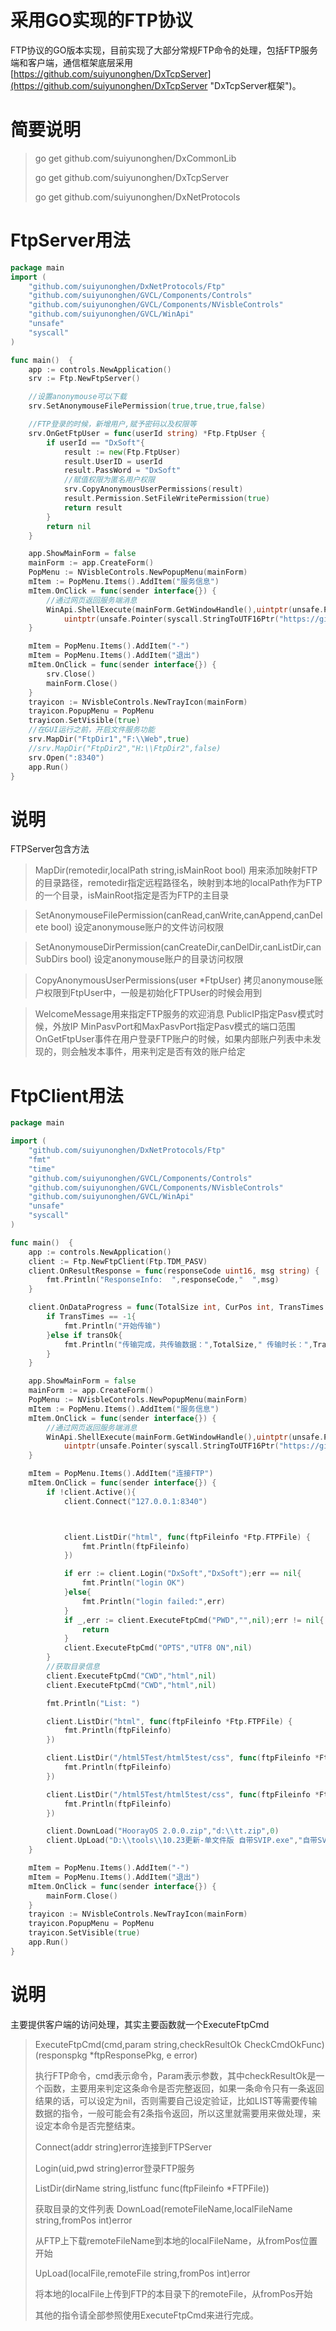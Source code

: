 # 采用GO实现的FTP协议
FTP协议的GO版本实现，目前实现了大部分常规FTP命令的处理，包括FTP服务端和客户端，通信框架底层采用[https://github.com/suiyunonghen/DxTcpServer](https://github.com/suiyunonghen/DxTcpServer "DxTcpServer框架")。
# 简要说明
> go get github.com/suiyunonghen/DxCommonLib
> 
> go get github.com/suiyunonghen/DxTcpServer
> 
> go get github.com/suiyunonghen/DxNetProtocols
> 


# FtpServer用法
```go
package main
import (
	"github.com/suiyunonghen/DxNetProtocols/Ftp"
	"github.com/suiyunonghen/GVCL/Components/Controls"
	"github.com/suiyunonghen/GVCL/Components/NVisbleControls"
	"github.com/suiyunonghen/GVCL/WinApi"
	"unsafe"
	"syscall"
)

func main()  {
	app := controls.NewApplication()
	srv := Ftp.NewFtpServer()

	//设置anonymouse可以下载
	srv.SetAnonymouseFilePermission(true,true,true,false)

	//FTP登录的时候，新增用户,赋予密码以及权限等
	srv.OnGetFtpUser = func(userId string) *Ftp.FtpUser {
		if userId == "DxSoft"{
			result := new(Ftp.FtpUser)
			result.UserID = userId
			result.PassWord = "DxSoft"
			//赋值权限为匿名用户权限
			srv.CopyAnonymousUserPermissions(result)
			result.Permission.SetFileWritePermission(true)
			return result
		}
		return nil
	}

	app.ShowMainForm = false
	mainForm := app.CreateForm()
	PopMenu := NVisbleControls.NewPopupMenu(mainForm)
	mItem := PopMenu.Items().AddItem("服务信息")
	mItem.OnClick = func(sender interface{}) {
		//通过网页返回服务端消息
		WinApi.ShellExecute(mainForm.GetWindowHandle(),uintptr(unsafe.Pointer(syscall.StringToUTF16Ptr("OPEN"))),
			uintptr(unsafe.Pointer(syscall.StringToUTF16Ptr("https://github.com/suiyunonghen"))),0,0,WinApi.SW_SHOWNORMAL)
	}

	mItem = PopMenu.Items().AddItem("-")
	mItem = PopMenu.Items().AddItem("退出")
	mItem.OnClick = func(sender interface{}) {
		srv.Close()
		mainForm.Close()
	}
	trayicon := NVisbleControls.NewTrayIcon(mainForm)
	trayicon.PopupMenu = PopMenu
	trayicon.SetVisible(true)
	//在GUI运行之前，开启文件服务功能
	srv.MapDir("FtpDir1","F:\\Web",true)
	//srv.MapDir("FtpDir2","H:\\FtpDir2",false)
	srv.Open(":8340")
	app.Run()
}
```
# 说明
FTPServer包含方法
>MapDir(remotedir,localPath string,isMainRoot bool)
>用来添加映射FTP的目录路径，remotedir指定远程路径名，映射到本地的localPath作为FTP的一个目录，isMainRoot指定是否为FTP的主目录


>SetAnonymouseFilePermission(canRead,canWrite,canAppend,canDelete bool)
>设定anonymouse账户的文件访问权限


>SetAnonymouseDirPermission(canCreateDir,canDelDir,canListDir,canSubDirs bool)
>设定anonymouse账户的目录访问权限

>CopyAnonymousUserPermissions(user *FtpUser)
>拷贝anonymouse账户权限到FtpUser中，一般是初始化FTPUser的时候会用到

>WelcomeMessage用来指定FTP服务的欢迎消息
>PublicIP指定Pasv模式时候，外放IP
>MinPasvPort和MaxPasvPort指定Pasv模式的端口范围
>OnGetFtpUser事件在用户登录FTP账户的时候，如果内部账户列表中未发现的，则会触发本事件，用来判定是否有效的账户给定


# FtpClient用法
```go
package main

import (
	"github.com/suiyunonghen/DxNetProtocols/Ftp"
	"fmt"
	"time"
	"github.com/suiyunonghen/GVCL/Components/Controls"
	"github.com/suiyunonghen/GVCL/Components/NVisbleControls"
	"github.com/suiyunonghen/GVCL/WinApi"
	"unsafe"
	"syscall"
)

func main()  {
	app := controls.NewApplication()
	client := Ftp.NewFtpClient(Ftp.TDM_PASV)
	client.OnResultResponse = func(responseCode uint16, msg string) {
		fmt.Println("ResponseInfo:  ",responseCode,"  ",msg)
	}

	client.OnDataProgress = func(TotalSize int, CurPos int, TransTimes time.Duration, transOk bool) {
		if TransTimes == -1{
			fmt.Println("开始传输")
		}else if transOk{
			fmt.Println("传输完成，共传输数据：",TotalSize," 传输时长：",TransTimes)
		}
	}

	app.ShowMainForm = false
	mainForm := app.CreateForm()
	PopMenu := NVisbleControls.NewPopupMenu(mainForm)
	mItem := PopMenu.Items().AddItem("服务信息")
	mItem.OnClick = func(sender interface{}) {
		//通过网页返回服务端消息
		WinApi.ShellExecute(mainForm.GetWindowHandle(),uintptr(unsafe.Pointer(syscall.StringToUTF16Ptr("OPEN"))),
			uintptr(unsafe.Pointer(syscall.StringToUTF16Ptr("https://github.com/suiyunonghen"))),0,0,WinApi.SW_SHOWNORMAL)
	}

	mItem = PopMenu.Items().AddItem("连接FTP")
	mItem.OnClick = func(sender interface{}) {
		if !client.Active(){
			client.Connect("127.0.0.1:8340")



			client.ListDir("html", func(ftpFileinfo *Ftp.FTPFile) {
				fmt.Println(ftpFileinfo)
			})

			if err := client.Login("DxSoft","DxSoft");err == nil{
				fmt.Println("login OK")
			}else{
				fmt.Println("login failed:",err)
			}
			if _,err := client.ExecuteFtpCmd("PWD","",nil);err != nil{
				return
			}
			client.ExecuteFtpCmd("OPTS","UTF8 ON",nil)
		}
		//获取目录信息
		client.ExecuteFtpCmd("CWD","html",nil)
		client.ExecuteFtpCmd("CWD","html",nil)

		fmt.Println("List: ")

		client.ListDir("html", func(ftpFileinfo *Ftp.FTPFile) {
			fmt.Println(ftpFileinfo)
		})

		client.ListDir("/html5Test/html5test/css", func(ftpFileinfo *Ftp.FTPFile) {
			fmt.Println(ftpFileinfo)
		})

		client.ListDir("/html5Test/html5test/css", func(ftpFileinfo *Ftp.FTPFile) {
			fmt.Println(ftpFileinfo)
		})

		client.DownLoad("HoorayOS 2.0.0.zip","d:\\tt.zip",0)
		client.UpLoad("D:\\tools\\10.23更新-单文件版 自带SVIP.exe","自带SVIP.exe",0)
	}

	mItem = PopMenu.Items().AddItem("-")
	mItem = PopMenu.Items().AddItem("退出")
	mItem.OnClick = func(sender interface{}) {
		mainForm.Close()
	}
	trayicon := NVisbleControls.NewTrayIcon(mainForm)
	trayicon.PopupMenu = PopMenu
	trayicon.SetVisible(true)
	app.Run()
}
```
# 说明
主要提供客户端的访问处理，其实主要函数就一个ExecuteFtpCmd

>ExecuteFtpCmd(cmd,param string,checkResultOk CheckCmdOkFunc)(responspkg *ftpResponsePkg, e error)
>
>执行FTP命令，cmd表示命令，Param表示参数，其中checkResultOk是一个函数，主要用来判定这条命令是否完整返回，如果一条命令只有一条返回结果的话，可以设定为nil，否则需要自己设定验证，比如LIST等需要传输数据的指令，一般可能会有2条指令返回，所以这里就需要用来做处理，来设定本命令是否完整结束。
>
>Connect(addr string)error连接到FTPServer
>
>Login(uid,pwd string)error登录FTP服务
>
>ListDir(dirName string,listfunc func(ftpFileinfo *FTPFile))
>
>获取目录的文件列表
>DownLoad(remoteFileName,localFileName string,fromPos int)error
>
>从FTP上下载remoteFileName到本地的localFileName，从fromPos位置开始
>
>UpLoad(localFile,remoteFile string,fromPos int)error 
>
>将本地的localFile上传到FTP的本目录下的remoteFile，从fromPos开始
>
>其他的指令请全部参照使用ExecuteFtpCmd来进行完成。
